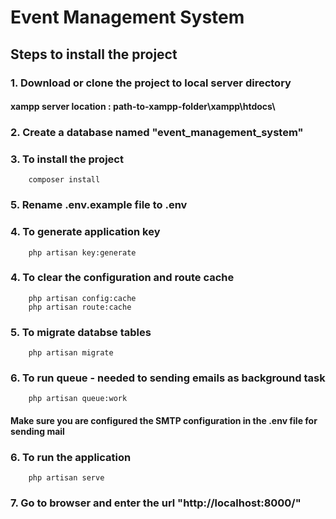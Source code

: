 # Event Management System
## Steps to install the project 
### 1. Download or clone the project to local server directory
#### xampp server location : path-to-xampp-folder\xampp\htdocs\
### 2. Create a database named "event_management_system"
### 3. To install the project 
        composer install
### 5. Rename .env.example file to .env
### 4. To generate application key
        php artisan key:generate
### 4. To clear the configuration and route cache
        php artisan config:cache
        php artisan route:cache
### 5. To migrate databse tables      
        php artisan migrate
### 6. To run queue - needed to sending emails as background task
        php artisan queue:work     
####  Make sure you are configured the SMTP configuration in the .env file for sending mail           
### 6. To run the application
        php artisan serve
### 7. Go to browser and enter the url "http://localhost:8000/"       
